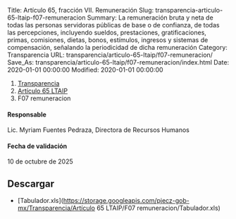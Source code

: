 Title: Artículo 65, fracción VII. Remuneración
Slug: transparencia-articulo-65-ltaip-f07-remuneracion
Summary: La remuneración bruta y neta de todas las personas servidoras públicas de base o de confianza, de todas las percepciones, incluyendo sueldos, prestaciones, gratificaciones, primas, comisiones, dietas, bonos, estímulos, ingresos y sistemas de compensación, señalando la periodicidad de dicha remuneración
Category: Transparencia
URL: transparencia/articulo-65-ltaip/f07-remuneracion/
Save_As: transparencia/articulo-65-ltaip/f07-remuneracion/index.html
Date: 2020-01-01 00:00:00
Modified: 2020-01-01 00:00:00


<nav aria-label="breadcrumb">
<ol class="breadcrumb">
<li class="breadcrumb-item"><a href="../../">Transparencia</a></li>
<li class="breadcrumb-item"><a href="../">Artículo 65 LTAIP</a></li>
<li class="breadcrumb-item active" aria-current="page">F07 remuneracion</li>
</ol>
</nav>



#### Responsable

Lic. Myriam Fuentes Pedraza, Directora de Recursos Humanos

#### Fecha de validación

10 de octubre de 2025



## Descargar

- [Tabulador.xls](https://storage.googleapis.com/pjecz-gob-mx/Transparencia/Artículo 65 LTAIP/F07 remuneracion/Tabulador.xls)
